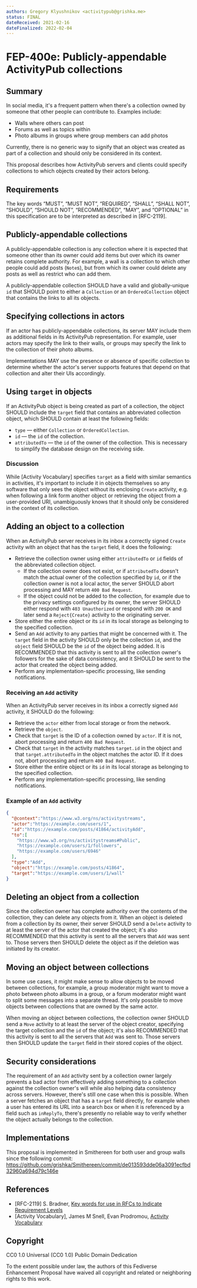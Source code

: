 ```yaml
---
authors: Gregory Klyushnikov <activitypub@grishka.me>
status: FINAL
dateReceived: 2021-02-16
dateFinalized: 2022-02-04
---
```

# FEP-400e: Publicly-appendable ActivityPub collections


## Summary

In social media, it's a frequent pattern when there's a collection owned by someone that other people can contribute to. Examples include:

- Walls where others can post
- Forums as well as topics within
- Photo albums in groups where group members can add photos

Currently, there is no generic way to signify that an object was created as part of a collection and should only be considered in its context.

This proposal describes how ActivityPub servers and clients could specify collections to which objects created by their actors belong.

## Requirements

The key words “MUST”, “MUST NOT”, “REQUIRED”, “SHALL”, “SHALL NOT”, “SHOULD”, “SHOULD NOT”, “RECOMMENDED”, “MAY”, and “OPTIONAL” in this specification are to be interpreted as described in [RFC-2119].

## Publicly-appendable collections

A publicly-appendable collection is any collection where it is expected that someone other than its owner could add items but over which its owner retains complete authority. For example, a wall is a collection to which other people could add posts (`Note`s), but from which its owner could delete any posts as well as restrict who can add them.

A publicly-appendable collection SHOULD have a valid and globally-unique `id` that SHOULD point to either a `Collection` or an `OrderedCollection` object that contains the links to all its objects.

## Specifying collections in actors

If an actor has publicly-appendable collections, its server MAY include them as additional fields in its ActivityPub representation. For example, user actors may specify the link to their walls, or groups may specify the link to the collection of their photo albums.

Implementations MAY use the presence or absence of specific collection to determine whether the actor's server supports features that depend on that collection and alter their UIs accordingly.

## Using `target` in objects

If an ActivityPub object is being created as part of a collection, the object SHOULD include the `target` field that contains an abbreviated collection object, which SHOULD contain at least the following fields:

* `type` — either `Collection` or `OrderedCollection`.
* `id` — the `id` of the collection.
* `attributedTo` — the `id` of the owner of the collection. This is necessary to simplify the database design on the receiving side.

### Discussion

While [Activity Vocabulary] specifies `target` as a field with similar semantics in activities, it's important to include it in objects themselves so any software that only sees the object without its enclosing `Create` activity, e.g. when following a link form another object or retrieving the object from a user-provided URI, unambiguously knows that it should only be considered in the context of its collection.

## Adding an object to a collection

When an ActivityPub server receives in its inbox a correctly signed `Create` activity with an object that has the `target` field, it does the following:

- Retrieve the collection owner using either `attributedTo` or `id` fields of the abbreviated collection object.
  - If the collection owner does not exist, or if `attributedTo` doesn't match the actual owner of the collection specified by `id`, or if the collection owner is not a local actor, the server SHOULD abort processing and MAY return `400 Bad Request`.
  - If the object could not be added to the collection, for example due to the privacy settings configured by its owner, the server SHOULD either respond with `403 Unauthorized` or respond with `200 OK` and later send a `Reject{Create}` activity to the originating server.
- Store either the entire object or its `id` in its local storage as belonging to the specified collection.
- Send an `Add` activity to any parties that might be concerned with it. The `target` field in the activity SHOULD only be the collection `id`, and the `object` field SHOULD be the `id` of the object being added. It is RECOMMENDED that this activity is sent to all the collection owner's followers for the sake of data consistency, and it SHOULD be sent to the actor that created the object being added.
- Perform any implementation-specific processing, like sending notifications.

### Receiving an `Add` activity

When an ActivityPub server receives in its inbox a correctly signed `Add` activity, it SHOULD do the following:

- Retrieve the `actor` either from local storage or from the network.
- Retrieve the `object`.
- Check that `target` is the ID of a collection owned by `actor`. If it is not, abort processing and return `400 Bad Request`.
- Check that `target` in the activity matches `target.id` in the object and that `target.attributedTo` in the object matches the actor ID. If it does not, abort processing and return `400 Bad Request`.
- Store either the entire object or its `id` in its local storage as belonging to the specified collection.
- Perform any implementation-specific processing, like sending notifications.

### Example of an `Add` activity

```json
{
  "@context":"https://www.w3.org/ns/activitystreams",
  "actor":"https://example.com/users/1",
  "id":"https://example.com/posts/41864/activityAdd",
  "to":[
    "https://www.w3.org/ns/activitystreams#Public",
    "https://example.com/users/1/followers",
    "https://example.com/users/6946"
  ],
  "type":"Add",
  "object":"https://example.com/posts/41864",
  "target":"https://example.com/users/1/wall"
}
```

## Deleting an object from a collection

Since the collection owner has complete authority over the contents of the collection, they can delete any objects from it. When an object is deleted from a collection by its owner, their server SHOULD send a `Delete` activity to at least the server of the actor that created the object; it's also RECOMMENDED that this activity is sent to all the servers that `Add` was sent to. Those servers then SHOULD delete the object as if the deletion was initiated by its creator.

## Moving an object between collections

In some use cases, it might make sense to allow objects to be moved between collections, for example, a group moderator might want to move a photo between photo albums in a group, or a forum moderator might want to split some messages into a separate thread. It's only possible to move objects between collections that are owned by the same actor.

When moving an object between collections, the collection owner SHOULD send a `Move` activity to at least the server of the object creator, specifying the target collection and the `id` of the object; it's also RECOMMENDED that this activity is sent to all the servers that `Add` was sent to. Those servers then SHOULD update the `target` field in their stored copies of the object.

## Security considerations

The requirement of an `Add` activity sent by a collection owner largely prevents a bad actor from effectively adding something to a collection against the collection owner's will while also helping data consistency across servers. However, there's still one case when this is possible. When a server fetches an object that has a `target` field directly, for example when a user has entered its URL into a search box or when it is referenced by a field such as `inReplyTo`, there's presently no reliable way to verify whether the object actually belongs to the collection.

## Implementations

This proposal is implemented in Smithereen for both user and group walls since the following commit: https://github.com/grishka/Smithereen/commit/de013593dde06a3091ecfbd32960a694d79c146e

## References

- [RFC-2119] S. Bradner, [Key words for use in RFCs to Indicate Requirement Levels](https://tools.ietf.org/html/rfc2119.html)
- [Activity Vocabulary], James M Snell, Evan Prodromou, [Activity Vocabulary](https://www.w3.org/TR/activitystreams-vocabulary/)


## Copyright

CC0 1.0 Universal (CC0 1.0) Public Domain Dedication 

To the extent possible under law, the authors of this Fediverse Enhancement Proposal have waived all copyright and related or neighboring rights to this work.
